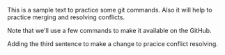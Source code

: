 This is a sample text to practice some git commands. Also it will help to practice merging and resolving conflicts.

Note that we'll use a few commands to make it available on the GitHub.

Adding the third sentence to make a change to pracice conflict resolving.
